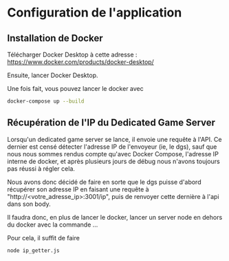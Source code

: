 # Configuration de l'application

## Installation de Docker

Télécharger Docker Desktop à cette adresse : https://www.docker.com/products/docker-desktop/

Ensuite, lancer Docker Desktop.

Une fois fait, vous pouvez lancer le docker avec

```bash
docker-compose up --build
```

## Récupération de l'IP du Dedicated Game Server

Lorsqu'un dedicated game server se lance, il envoie une requête à l'API. Ce dernier est censé détecter l'adresse IP de l'envoyeur (ie, le dgs), sauf que nous nous sommes rendus compte qu'avec Docker Compose, l'adresse IP interne de docker, et après plusieurs jours de débug nous n'avons toujours pas réussi à régler cela. 

Nous avons donc décidé de faire en sorte que le dgs puisse d'abord récupérer son adresse IP en faisant une requête à "http://<votre_adresse_ip>:3001/ip", puis de renvoyer cette dernière à l'api dans son body. 

Il faudra donc, en plus de lancer le docker, lancer un server node en dehors du docker avec la commande ...

Pour cela, il suffit de faire 

```bash
node ip_getter.js
```